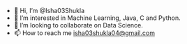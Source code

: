 - 👋 Hi, I’m @Isha03Shukla
- 👀 I’m interested in Machine Learning, Java, C and Python.
- 💞️ I’m looking to collaborate on Data Science.
- 📫 How to reach me isha03shukla04@gmail.com


<!---
Isha03Shukla/Isha03Shukla is a ✨ special ✨ repository because its `README.md` (this file) appears on your GitHub profile.
You can click the Preview link to take a look at your changes.
--->
